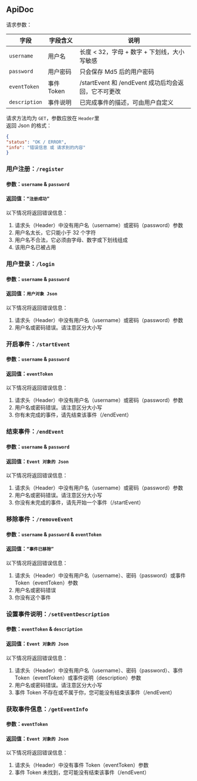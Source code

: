 ## ApiDoc
请求参数：

|   字段   |   字段含义   |  说明  |
|  -------  |  -------  |  -------  |
|  `username`  |  用户名  |  长度 < 32，字母 + 数字 + 下划线，大小写敏感  |
|  `password`  |  用户密码  |  只会保存 Md5 后的用户密码  |
|  `eventToken`  |  事件 Token  |  /startEvent 和 /endEvent 成功后均会返回，它不可更改  |
|  `description`  |  事件说明  |  已完成事件的描述，可由用户自定义  |

请求方法均为 `GET`，参数应放在 `Header`里  
返回 Json 的格式：

`````Json
{
"status": "OK / ERROR",
"info": "错误信息 或 请求到的内容"
}
`````

### 用户注册：`/register`
#### 参数：`username` & `password`
#### 返回值：`“注册成功”`
以下情况将返回错误信息：
1. 请求头（Header）中没有用户名（username）或密码（password）参数  
2. 用户名太长，它只能小于 32 个字符  
3. 用户名不合法，它必须由字母、数字或下划线组成  
4. 该用户名已被占用

### 用户登录：`/login`
#### 参数：`username` & `password`
#### 返回值：`用户对象 Json`
以下情况将返回错误信息：
1. 请求头（Header）中没有用户名（username）或密码（password）参数
2. 用户名或密码错误。请注意区分大小写

### 开启事件：`/startEvent`
#### 参数：`username` & `password`
#### 返回值：`eventToken`
以下情况将返回错误信息：
1. 请求头（Header）中没有用户名（username）或密码（password）参数
2. 用户名或密码错误。请注意区分大小写
3. 你有未完成的事件，请先结束该事件（/endEvent）

### 结束事件：`/endEvent`
#### 参数：`username` & `password`
#### 返回值：`Event 对象的 Json`
以下情况将返回错误信息：
1. 请求头（Header）中没有用户名（username）或密码（password）参数
2. 用户名或密码错误。请注意区分大小写
3. 你没有未完成的事件，请先开始一个事件（/startEvent）

### 移除事件：`/removeEvent`
#### 参数：`username` & `password` & `eventToken`
#### 返回值：`“事件已移除”`
以下情况将返回错误信息：
1. 请求头（Header）中没有用户名（username）、密码（password）或事件 Token（eventToken）参数
2. 用户名或密码错误
3. 你没有这个事件

### 设置事件说明：`/setEventDescription`
#### 参数：`eventToken` & `description`
#### 返回值：`Event 对象的 Json`
以下情况将返回错误信息：
1. 请求头（Header）中没有用户名（username）、密码（password）、事件 Token（eventToken）或事件说明（description）参数
2. 用户名或密码错误。请注意区分大小写
3. 事件 Token 不存在或不属于你，您可能没有结束该事件（/endEvent）

### 获取事件信息：`/getEventInfo`
#### 参数：`eventToken`
#### 返回值：`Event 对象的 Json`
以下情况将返回错误信息：
1. 请求头（Header）中没有事件 Token（eventToken）参数
2. 事件 Token 未找到，您可能没有结束该事件（/endEvent）
